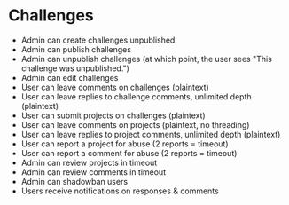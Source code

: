 # Challenges
- Admin can create challenges unpublished
- Admin can publish challenges
- Admin can unpublish challenges (at which point, the user sees "This challenge was unpublished.")
- Admin can edit challenges
- User can leave comments on challenges (plaintext)
- User can leave replies to challenge comments, unlimited depth (plaintext)
- User can submit projects on challenges (plaintext)
- User can leave comments on projects (plaintext, no threading)
- User can leave replies to project comments, unlimited depth (plaintext)
- User can report a project for abuse (2 reports = timeout)
- User can report a comment for abuse (2 reports = timeout)
- Admin can review projects in timeout
- Admin can review comments in timeout
- Admin can shadowban users
- Users receive notifications on responses & comments

